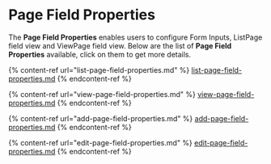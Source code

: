 # Page Field Properties

The **Page Field Properties** enables users to configure Form Inputs, ListPage field view and ViewPage field view. Below are the list of **Page Field Properties** available, click on them to get more details.

{% content-ref url="list-page-field-properties.md" %}
[list-page-field-properties.md](list-page-field-properties.md)
{% endcontent-ref %}

{% content-ref url="view-page-field-properties.md" %}
[view-page-field-properties.md](view-page-field-properties.md)
{% endcontent-ref %}

{% content-ref url="add-page-field-properties.md" %}
[add-page-field-properties.md](add-page-field-properties.md)
{% endcontent-ref %}

{% content-ref url="edit-page-field-properties.md" %}
[edit-page-field-properties.md](edit-page-field-properties.md)
{% endcontent-ref %}

